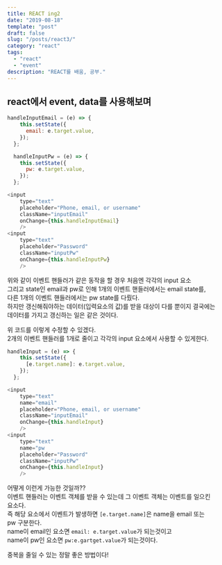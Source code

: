 ```yaml
---
title: REACT ing2
date: "2019-08-18"
template: "post"
draft: false
slug: "/posts/react3/"
category: "react"
tags:
  - "react"
  - "event"
description: "REACT를 배움, 공부."
---
```


## react에서 event, data를 사용해보며

```js
handleInputEmail = (e) => {
    this.setState({
      email: e.target.value,
    });
  };

  handleInputPw = (e) => {
    this.setState({
      pw: e.target.value,
    });
  };

<input
    type="text"
    placeholder="Phone, email, or username"
    className="inputEmail"
    onChange={this.handleInputEmail}
    />
<input
    type="text"
    placeholder="Password"
    className="inputPw"
    onChange={this.handleInputPw}
    />
```

위와 같이 이벤트 핸들러가 같은 동작을 할 경우 처음엔 각각의 input 요소  
그리고 state인 email과 pw로 인해 1개의 이벤트 핸들러에서는 email state를,  
다른 1개의 이벤트 핸들러에서는 pw state를 다뤘다.  
하지만 갱신해줘야하는 데이터(입력요소의 값)를 받을 대상이 다를 뿐이지 결국에는  
데이터를 가지고 갱신하는 일은 같은 것이다.

위 코드를 이렇게 수정할 수 있겠다.  
2개의 이벤트 핸들러를 1개로 줄이고 각각의 input 요소에서 사용할 수 있게한다.

```js
handleInput = (e) => {
    this.setState({
      [e.target.name]: e.target.value,
    });
  };

<input
    type="text"
    name="email"
    placeholder="Phone, email, or username"
    className="inputEmail"
    onChange={this.handleInput}
    />
<input
    type="text"
    name="pw
    placeholder="Password"
    className="inputPw"
    onChange={this.handleInput}
    />
```

어떻게 이런게 가능한 것일까??  
이벤트 핸들러는 이벤트 객체를 받을 수 있는데 그 이벤트 객체는 이벤트를 일으킨  
요소다.  
즉 해당 요소에서 이벤트가 발생하면 `[e.target.name]`은 name을 email 또는  
 pw 구분한다.  
name이 email인 요소면 `email: e.target.value`가 되는것이고  
name이 pw인 요소면 `pw:e.gartget.value`가 되는것이다.

중복을 줄일 수 있는 정말 좋은 방법이다!
